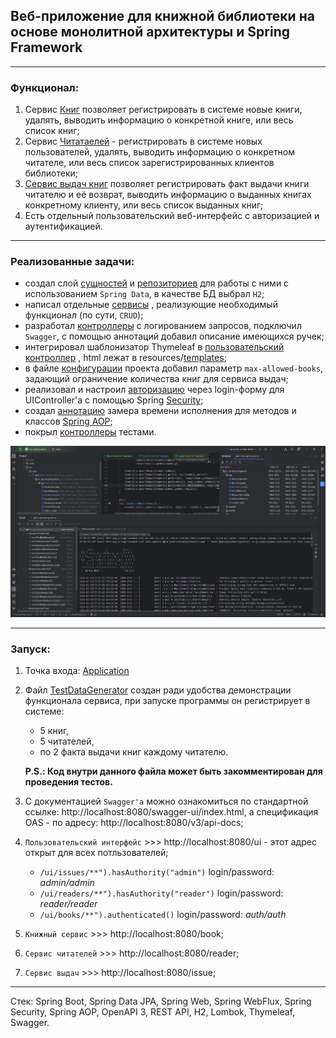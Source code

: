 ## Веб-приложение для книжной библиотеки на основе монолитной архитектуры и Spring Framework

---

### Функционал: 

1. Сервис [Книг](https://github.com/MikhailAkulov/BookLibrary_Spring_Framework_Monolith/blob/main/src/main/java/ru/gb/myspringdemo/service/BookService.java) 
позволяет регистрировать в системе новые книги, удалять, выводить информацию о конкретной книге, или весь список книг;
2. Сервис [Читатаелей](https://github.com/MikhailAkulov/BookLibrary_Spring_Framework_Monolith/blob/main/src/main/java/ru/gb/myspringdemo/service/ReaderService.java) -
регистрировать в системе новых пользователей, удалять, выводить информацию о конкретном читателе, или весь список зарегистрированных клиентов библиотеки;
3. [Сервис выдач книг](https://github.com/MikhailAkulov/BookLibrary_Spring_Framework_Monolith/blob/main/src/main/java/ru/gb/myspringdemo/service/IssueService.java) 
позволяет регистрировать факт выдачи книги читателю и её возврат, выводить информацию о выданных книгах конкретному клиенту, или весь список выданных книг;
4. Есть отдельный пользовательский веб-интерфейс с авторизацией и аутентификацией.

---

### Реализованные задачи:
* создал слой [сущностей](https://github.com/MikhailAkulov/BookLibrary_Spring_Framework_Monolith/tree/main/src/main/java/ru/gb/myspringdemo/model) 
и [репозиториев](https://github.com/MikhailAkulov/BookLibrary_Spring_Framework_Monolith/tree/main/src/main/java/ru/gb/myspringdemo/repository)
для работы с ними с использованием `Spring Data`, в качестве БД выбрал `H2`;
* написал отдельные [сервисы](https://github.com/MikhailAkulov/BookLibrary_Spring_Framework_Monolith/tree/main/src/main/java/ru/gb/myspringdemo/service)
, реализующие необходимый функционал (по сути, `CRUD`);
* разработал [контроллеры](https://github.com/MikhailAkulov/BookLibrary_Spring_Framework_Monolith/tree/main/src/main/java/ru/gb/myspringdemo/api)
с логированием запросов, подключил `Swagger`, с помощью аннотаций добавил описание имеющихся ручек;
* интегрировал шаблонизатор Thymeleaf в [пользовательский контроллер](https://github.com/MikhailAkulov/BookLibrary_Spring_Framework_Monolith/blob/main/src/main/java/ru/gb/myspringdemo/api/UiController.java)
, html лежат в resources/[templates](https://github.com/MikhailAkulov/BookLibrary_Spring_Framework_Monolith/tree/main/src/main/resources/templates);
* в файле [конфигурации](https://github.com/MikhailAkulov/BookLibrary_Spring_Framework_Monolith/blob/main/src/main/resources/application.yml)
проекта добавил параметр `max-allowed-books`, задающий ограничение количества книг для сервиса выдач;
* реализовал и настроил [авторизацию](https://github.com/MikhailAkulov/BookLibrary_Spring_Framework_Monolith/blob/main/src/main/java/ru/gb/myspringdemo/security/SecurityConfiguration.java)
через login-форму для UIController'а с помощью Spring [Security](https://github.com/MikhailAkulov/BookLibrary_Spring_Framework_Monolith/tree/main/src/main/java/ru/gb/myspringdemo/security);
* создал [аннотацию](https://github.com/MikhailAkulov/BookLibrary_Spring_Framework_Monolith/blob/main/src/main/java/ru/gb/myspringdemo/aspect/TimerAspect.java)
замера времени исполнения для методов и классов [Spring AOP](https://github.com/MikhailAkulov/BookLibrary_Spring_Framework_Monolith/tree/main/src/main/java/ru/gb/myspringdemo/aspect);
* покрыл [контроллеры](https://github.com/MikhailAkulov/BookLibrary_Spring_Framework_Monolith/tree/main/src/test/java/ru/gb/myspringdemo/api)
тестами.

![tests_with_coverage](image/tests_with_coverage.png)

---
### Запуск:
1. Точка входа: [Application](https://github.com/MikhailAkulov/BookLibrary_Spring_Framework_Monolith/blob/main/src/main/java/ru/gb/myspringdemo/Application.java)
2. Файл [TestDataGenerator](https://github.com/MikhailAkulov/BookLibrary_Spring_Framework_Monolith/blob/main/src/main/java/ru/gb/myspringdemo/TestDataGenerator.java)
создан ради удобства демонстрации функционала сервиса, при запуске программы он регистрирует в системе:
    * 5 книг,
    * 5 читателей,
    * по 2 факта выдачи книг каждому читателю.
   
   **P.S.: Код внутри данного файла может быть закомментирован для проведения тестов.**

3. С документацией `Swagger'а` можно ознакомиться по стандартной ссылке: http://localhost:8080/swagger-ui/index.html,
а спецификация OAS - по адресу: http://localhost:8080/v3/api-docs;
4. `Пользовательский интерфейс` >>> http://localhost:8080/ui - этот адрес открыт для всех потльзователей;
   * `/ui/issues/**").hasAuthority("admin")` login/password: *admin/admin*
   * `/ui/readers/**").hasAuthority("reader")` login/password: *reader/reader*
   * `/ui/books/**").authenticated()` login/password: *auth/auth*
5. `Книжный сервис` >>> http://localhost:8080/book;
6. `Сервис читателей` >>> http://localhost:8080/reader;
7. `Сервис выдач` >>> http://localhost:8080/issue;

---

Стек: Spring Boot, Spring Data JPA, Spring Web, Spring WebFlux, Spring Security, Spring AOP, OpenAPI 3, REST API, H2, Lombok, Thymeleaf, Swagger.